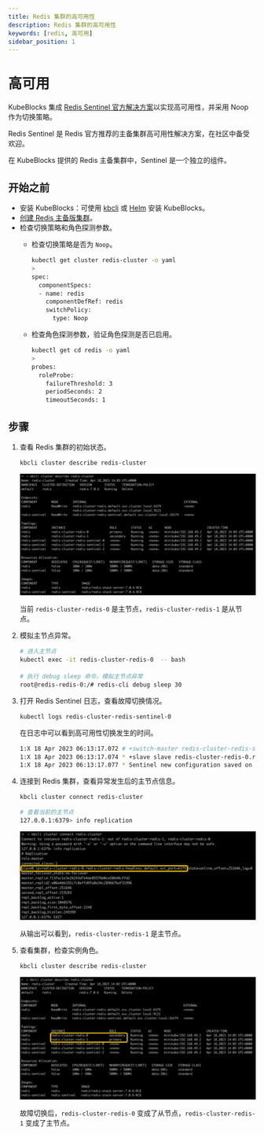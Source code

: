 ```yaml
---
title: Redis 集群的高可用性
description: Redis 集群的高可用性
keywords: [redis, 高可用]
sidebar_position: 1
---
```


# 高可用

KubeBlocks 集成 [Redis Sentinel 官方解决方案](https://redis.io/docs/management/sentinel/)以实现高可用性，并采用 Noop 作为切换策略。

Redis Sentinel 是 Redis 官方推荐的主备集群高可用性解决方案，在社区中备受欢迎。

在 KubeBlocks 提供的 Redis 主备集群中，Sentinel 是一个独立的组件。

## 开始之前

* 安装 KubeBlocks：可使用 [kbcli](../../installation/install-with-kbcli/install-kubeblocks-with-kbcli.md) 或 [Helm](../../installation/install-with-helm/install-kubeblocks-with-helm.md) 安装 KubeBlocks。
* [创建 Redis 主备版集群](../../kubeblocks-for-redis/cluster-management/create-and-connect-to-a-redis-cluster.md#创建集群)。
* 检查切换策略和角色探测参数。
  * 检查切换策略是否为 `Noop`。

    ```bash
    kubectl get cluster redis-cluster -o yaml
    >
    spec:
      componentSpecs:
      - name: redis
        componentDefRef: redis
        switchPolicy:
          type: Noop
    ```

  * 检查角色探测参数，验证角色探测是否已启用。

    ```bash
    kubectl get cd redis -o yaml
    >
    probes:
      roleProbe:
        failureThreshold: 3
        periodSeconds: 2
        timeoutSeconds: 1
    ```

## 步骤

1. 查看 Redis 集群的初始状态。

   ```bash
   kbcli cluster describe redis-cluster
   ```

   ![Redis cluster original status](../../img/../../img/redis-high-availability-initial-status.png)

   当前 `redis-cluster-redis-0` 是主节点，`redis-cluster-redis-1` 是从节点。

2. 模拟主节点异常。

   ```bash
   # 进入主节点
   kubectl exec -it redis-cluster-redis-0  -- bash

   # 执行 debug sleep 命令，模拟主节点异常
   root@redis-redis-0:/# redis-cli debug sleep 30
   ```

3. 打开 Redis Sentinel 日志，查看故障切换情况。

   ```bash
   kubectl logs redis-cluster-redis-sentinel-0
   ```

   在日志中可以看到高可用性切换发生的时间。

   ```bash
   1:X 18 Apr 2023 06:13:17.072 # +switch-master redis-cluster-redis-sentinel redis-cluster-redis-0.redis-cluster-redis-headless.default.svc 6379 redis-cluster-redis-1.redis-cluster-redis-headless.default.svc 6379
   1:X 18 Apr 2023 06:13:17.074 * +slave slave redis-cluster-redis-0.redis-cluster-redis-headless.default.svc:6379 redis-cluster-redis-0.redis-cluster-redis-headless.default.svc 6379 @ redis-cluster-redis-sentinel redis-cluster-redis-1.redis-cluster-redis-headless.default.svc 6379
   1:X 18 Apr 2023 06:13:17.077 * Sentinel new configuration saved on disk
   ```

4. 连接到 Redis 集群，查看异常发生后的主节点信息。

   ```bash
   kbcli cluster connect redis-cluster
   ```

   ```bash
   # 查看当前的主节点
   127.0.0.1:6379> info replication
   ```

   ![Redis info replication](../../../img/redis-high-availability-status-after-exception.png)

   从输出可以看到，`redis-cluster-redis-1` 是主节点。

5. 查看集群，检查实例角色。

   ```bash
   kbcli cluster describe redis-cluster
   ```

   ![Redis cluster status after HA](../../../img/redis-high-availability-role.png)

   故障切换后，`redis-cluster-redis-0` 变成了从节点，`redis-cluster-redis-1` 变成了主节点。
